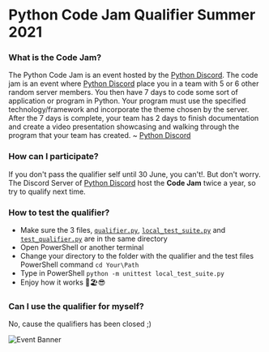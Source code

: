 # Python Code Jam Qualifier Summer 2021

### What is the Code Jam?
The Python Code Jam is an event hosted by the [Python Discord](https://github.com/python-discord). The code jam is an event where [Python Discord](https://github.com/python-discord) place you in a team with 5 or 6 other random server members. You then have 7 days to code some sort of application or program in Python. Your program must use the specified technology/framework and incorporate the theme chosen by the server. After the 7 days is complete, your team has 2 days to finish documentation and create a video presentation showcasing and walking through the program that your team has created. ~ [Python Discord](https://github.com/python-discord)

### How can I participate?
If you don't pass the qualifier self until 30 June, you can't!. But don't worry. The Discord Server of [Python Discord](https://discord.gg/python) host the **Code Jam** twice a year, so try to qualify next time.

### How to test the qualifier?
+ Make sure the 3 files, [`qualifier.py`](qualifier/qualifier.py), [`local_test_suite.py`](qualifier/local_test_suite.py) and [`test_qualifier.py`](qualifier/test_qualifier.py) are in the same directory
+ Open PowerShell or another terminal
+ Change your directory to the folder with the qualifier and the test files<br>PowerShell command `cd Your\Path`
+ Type in PowerShell `python -m unittest local_test_suite.py`
+ Enjoy how it works 🍹🏖️😎

### Can I ​use the qualifier for myself?
No, cause the qualifiers has been closed ;)

![Event Banner](https://raw.githubusercontent.com/python-discord/branding/main/jams/summer_code_jam_2021/site_banner.png)
